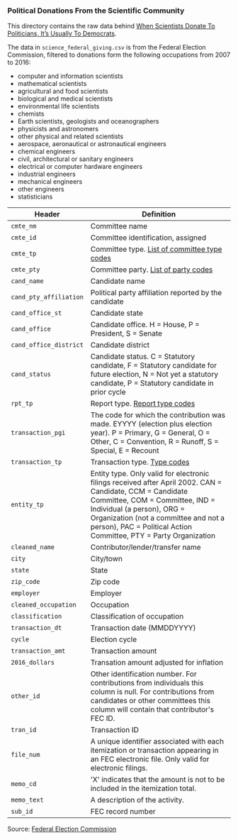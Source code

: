 ### Political Donations From the Scientific Community

This directory contains the raw data behind [When Scientists Donate To Politicians, It’s Usually To Democrats](https://fivethirtyeight.com/features/when-scientists-donate-to-politicians-its-usually-to-democrats).

The data in `science_federal_giving.csv` is from the Federal Election Commission, filtered to donations form the following occupations from 2007 to 2016: 
* computer and information scientists
* mathematical scientists
* agricultural and food scientists
* biological and medical scientists
* environmental life scientists
* chemists
* Earth scientists, geologists and oceanographers
* physicists and astronomers
* other physical and related scientists
* aerospace, aeronautical or astronautical engineers
* chemical engineers
* civil, architectural or sanitary engineers
* electrical or computer hardware engineers
* industrial engineers
* mechanical engineers
* other engineers
* statisticians

Header | Definition
---|---------
`cmte_nm` | Committee name
`cmte_id` | Committee identification, assigned 
`cmte_tp` | Committee type. [List of committee type codes](http://www.fec.gov/finance/disclosure/metadata/CommitteeTypeCodes.shtml)
`cmte_pty` | Committee party. [List of party codes](http://www.fec.gov/finance/disclosure/metadata/DataDictionaryPartyCodeDescriptions.shtml)
`cand_name` | Candidate name
`cand_pty_affiliation` | Political party affiliation reported by the candidate
`cand_office_st` | Candidate state
`cand_office` | Candidate office. H = House, P = President, S = Senate
`cand_office_district` | Candidate district
`cand_status` | Candidate status. C = Statutory candidate, F = Statutory candidate for future election, N = Not yet a statutory candidate, P = Statutory candidate in prior cycle
`rpt_tp` | Report type. [Report type codes](http://www.fec.gov/finance/disclosure/metadata/ReportTypeCodes.shtml)
`transaction_pgi` | The code for which the contribution was made. EYYYY (election plus election year). P = Primary, G = General, O = Other, C = Convention, R = Runoff, S = Special, E = Recount
`transaction_tp` | Transaction type. [Type codes](http://www.fec.gov/finance/disclosure/metadata/DataDictionaryTransactionTypeCodes.shtml)
`entity_tp` | Entity type. Only valid for electronic filings received after April 2002. CAN = Candidate, CCM = Candidate Committee, COM = Committee, IND = Individual (a person), ORG = Organization (not a committee and not a person), PAC = Political Action Committee, PTY = Party Organization
`cleaned_name` | Contributor/lender/transfer name
`city` | City/town
`state` | State
`zip_code` | Zip code
`employer` | Employer
`cleaned_occupation` | Occupation
`classification` | Classification of occupation
`transaction_dt` | Transaction date (MMDDYYYY)
`cycle` | Election cycle
`transaction_amt` | Transaction amount
`2016_dollars` | Transation amount adjusted for inflation
`other_id` | Other identification number. For contributions from individuals this column is null. For contributions from candidates or other committees this column will contain that contributor's FEC ID.
`tran_id` | Transaction ID
`file_num` | A unique identifier associated with each itemization or transaction appearing in an FEC electronic file. Only valid for electronic filings.
`memo_cd` | 'X' indicates that the amount is not to be included in the itemization total.
`memo_text` | A description of the activity.
`sub_id` | FEC record number

Source: [Federal Election Commission](http://www.fec.gov/)
